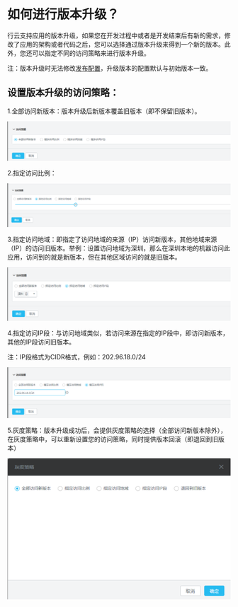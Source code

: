 # 如何进行版本升级？

行云支持应用的版本升级，如果您在开发过程中或者是开发结束后有新的需求，修改了应用的架构或者代码之后，您可以选择通过版本升级来得到一个新的版本。此外，您还可以指定不同的访问策略来进行版本升级。

注：版本升级时无法修改[发布配置](/fa-bu/fa-bu-pei-zhi.md)，升级版本的配置默认与初始版本一致。

## 设置版本升级的访问策略：

1.全部访问新版本：版本升级后新版本覆盖旧版本（即不保留旧版本）。

![](/assets/import22.png)

2.指定访问比例：

![](/assets/import23.png)

3.指定访问地域：即指定了访问地域的来源（IP）访问新版本，其他地域来源（IP）的访问旧版本。举例：设置访问地域为深圳，那么在深圳本地的机器访问此应用，访问到的就是新版本，但在其他区域访问的就是旧版本。

![](/assets/import24.png)

4.指定访问IP段：与访问地域类似，若访问来源在指定的IP段中，即访问新版本，其他的IP段访问旧版本。

注：IP段格式为CIDR格式，例如：202.96.18.0/24

![](/assets/import25.png)

5.灰度策略：版本升级成功后，会提供灰度策略的选择（全部访问新版本除外），在灰度策略中，可以重新设置您的访问策略，同时提供版本回滚（即退回到旧版本）

![](/assets/import46.png)



